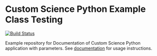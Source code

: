 # Custom Science Python Example Class Testing

[![Build Status](https://travis-ci.org/keboola/docs-custom-science-example-python-ci-testing.svg?branch=master)](https://travis-ci.org/keboola/docs-custom-science-example-python-ci-testing)

Example repository for Documentation of Custom Science Python application with parameters. See [documentation](http://developers.keboola.com/extend/custom-science/python/#integration-using-docker-compose) for usage instructions.
